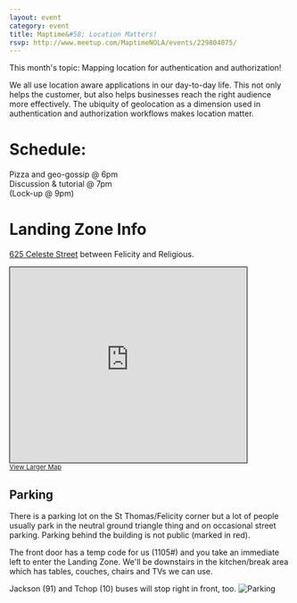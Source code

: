 ```yaml
---
layout: event
category: event
title: Maptime&#58; Location Matters!
rsvp: http://www.meetup.com/MaptimeNOLA/events/229804075/
---
```

This month's topic: Mapping location for authentication and authorization!

We all use location aware applications in our day-to-day life.  This not only helps the customer, but also helps businesses reach the right audience more effectively. The ubiquity of geolocation as a dimension used in authentication and authorization workflows makes location matter.

# Schedule:  
Pizza and geo-gossip @ 6pm   
Discussion & tutorial @ 7pm  
(Lock-up @ 9pm)

# Landing Zone Info

[625 Celeste Street](http://osm.org/go/Tu7rCsFp8--?layers=Q&m=) between Felicity and Religious.

<iframe width="425" height="350" frameborder="0" scrolling="no" marginheight="0" marginwidth="0" src="http://www.openstreetmap.org/export/embed.html?bbox=-90.07299900054932%2C29.926071982443755%2C-90.06404042243958%2C29.93074429791183&amp;layer=mapquest&amp;marker=29.928408167595855%2C-90.06851971149443" style="border: 1px solid black"></iframe><br/><small><a href="http://www.openstreetmap.org/?mlat=29.92841&amp;mlon=-90.06852#map=18/29.92841/-90.06852&amp;layers=Q">View Larger Map</a></small>

## Parking

There is a parking lot on the St Thomas/Felicity corner but a lot of people usually park in the neutral ground triangle thing and on occasional street parking. Parking behind the building is not public (marked in red).

The front door has a temp code for us (1105#) and you take an immediate left to enter the Landing Zone.  We'll be downstairs in the kitchen/break area which has tables, couches, chairs and TVs we can use. 

Jackson (91) and Tchop (10) buses will stop right in front, too.
![Parking](http://photos4.meetupstatic.com/photos/event/b/8/c/0/600_447647296.jpeg)

